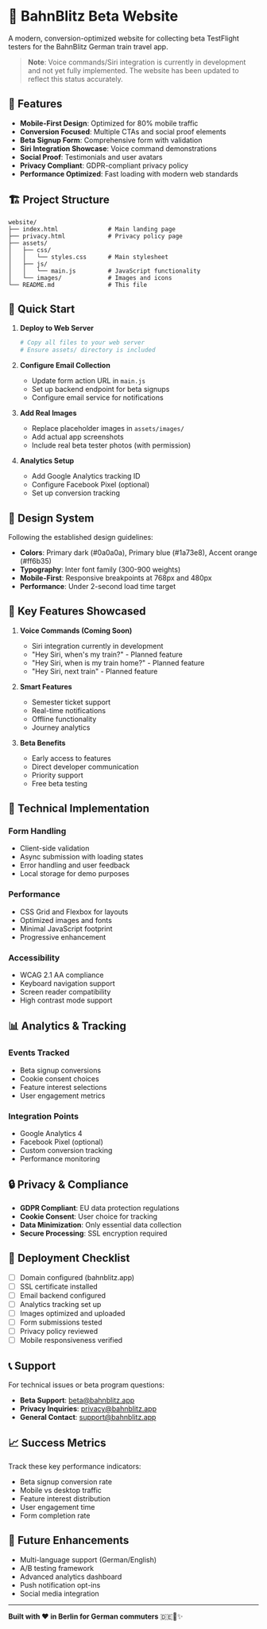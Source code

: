 # 🚂 BahnBlitz Beta Website

A modern, conversion-optimized website for collecting beta TestFlight testers for the BahnBlitz German train travel app.

> **Note**: Voice commands/Siri integration is currently in development and not yet fully implemented. The website has been updated to reflect this status accurately.

## 🎯 Features

- **Mobile-First Design**: Optimized for 80% mobile traffic
- **Conversion Focused**: Multiple CTAs and social proof elements
- **Beta Signup Form**: Comprehensive form with validation
- **Siri Integration Showcase**: Voice command demonstrations
- **Social Proof**: Testimonials and user avatars
- **Privacy Compliant**: GDPR-compliant privacy policy
- **Performance Optimized**: Fast loading with modern web standards

## 🏗️ Project Structure

```
website/
├── index.html              # Main landing page
├── privacy.html            # Privacy policy page
├── assets/
│   ├── css/
│   │   └── styles.css      # Main stylesheet
│   ├── js/
│   │   └── main.js         # JavaScript functionality
│   └── images/             # Images and icons
└── README.md               # This file
```

## 🚀 Quick Start

1. **Deploy to Web Server**
   ```bash
   # Copy all files to your web server
   # Ensure assets/ directory is included
   ```

2. **Configure Email Collection**
   - Update form action URL in `main.js`
   - Set up backend endpoint for beta signups
   - Configure email service for notifications

3. **Add Real Images**
   - Replace placeholder images in `assets/images/`
   - Add actual app screenshots
   - Include real beta tester photos (with permission)

4. **Analytics Setup**
   - Add Google Analytics tracking ID
   - Configure Facebook Pixel (optional)
   - Set up conversion tracking

## 🎨 Design System

Following the established design guidelines:

- **Colors**: Primary dark (#0a0a0a), Primary blue (#1a73e8), Accent orange (#ff6b35)
- **Typography**: Inter font family (300-900 weights)
- **Mobile-First**: Responsive breakpoints at 768px and 480px
- **Performance**: Under 2-second load time target

## 📱 Key Features Showcased

1. **Voice Commands (Coming Soon)**
   - Siri integration currently in development
   - "Hey Siri, when's my train?" - Planned feature
   - "Hey Siri, when is my train home?" - Planned feature
   - "Hey Siri, next train" - Planned feature

2. **Smart Features**
   - Semester ticket support
   - Real-time notifications
   - Offline functionality
   - Journey analytics

3. **Beta Benefits**
   - Early access to features
   - Direct developer communication
   - Priority support
   - Free beta testing

## 🔧 Technical Implementation

### Form Handling
- Client-side validation
- Async submission with loading states
- Error handling and user feedback
- Local storage for demo purposes

### Performance
- CSS Grid and Flexbox for layouts
- Optimized images and fonts
- Minimal JavaScript footprint
- Progressive enhancement

### Accessibility
- WCAG 2.1 AA compliance
- Keyboard navigation support
- Screen reader compatibility
- High contrast mode support

## 📊 Analytics & Tracking

### Events Tracked
- Beta signup conversions
- Cookie consent choices
- Feature interest selections
- User engagement metrics

### Integration Points
- Google Analytics 4
- Facebook Pixel (optional)
- Custom conversion tracking
- Performance monitoring

## 🔒 Privacy & Compliance

- **GDPR Compliant**: EU data protection regulations
- **Cookie Consent**: User choice for tracking
- **Data Minimization**: Only essential data collection
- **Secure Processing**: SSL encryption required

## 🚀 Deployment Checklist

- [ ] Domain configured (bahnblitz.app)
- [ ] SSL certificate installed
- [ ] Email backend configured
- [ ] Analytics tracking set up
- [ ] Images optimized and uploaded
- [ ] Form submissions tested
- [ ] Privacy policy reviewed
- [ ] Mobile responsiveness verified

## 📞 Support

For technical issues or beta program questions:
- **Beta Support**: beta@bahnblitz.app
- **Privacy Inquiries**: privacy@bahnblitz.app
- **General Contact**: support@bahnblitz.app

## 📈 Success Metrics

Track these key performance indicators:
- Beta signup conversion rate
- Mobile vs desktop traffic
- Feature interest distribution
- User engagement time
- Form completion rate

## 🔄 Future Enhancements

- Multi-language support (German/English)
- A/B testing framework
- Advanced analytics dashboard
- Push notification opt-ins
- Social media integration

---

**Built with ❤️ in Berlin for German commuters** 🇩🇪🚂✨
